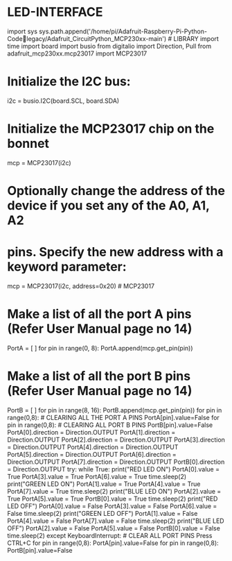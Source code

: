 # LED-INTERFACE
import sys
sys.path.append('/home/pi/Adafruit-Raspberry-Pi-Python-Code￾legacy/Adafruit_CircuitPython_MCP230xx-main') # LIBRARY
import time
import board
import busio
from digitalio import Direction, Pull
from adafruit_mcp230xx.mcp23017 import MCP23017
# Initialize the I2C bus:
i2c = busio.I2C(board.SCL, board.SDA)
# Initialize the MCP23017 chip on the bonnet
mcp = MCP23017(i2c)
# Optionally change the address of the device if you set any of the A0, A1, A2
# pins. Specify the new address with a keyword parameter:
mcp = MCP23017(i2c, address=0x20) # MCP23017
# Make a list of all the port A pins (Refer User Manual page no 14)
PortA = [ ]
for pin in range(0, 8):
 PortA.append(mcp.get_pin(pin))
# Make a list of all the port B pins (Refer User Manual page no 14)
PortB = [ ]
for pin in range(8, 16):
 PortB.append(mcp.get_pin(pin))
for pin in range(0,8): # CLEARING ALL THE PORT A PINS
 PortA[pin].value=False
for pin in range(0,8): # CLEARING ALL PORT B PINS
 PortB[pin].value=False
PortA[0].direction = Direction.OUTPUT
PortA[1].direction = Direction.OUTPUT
PortA[2].direction = Direction.OUTPUT
PortA[3].direction = Direction.OUTPUT
PortA[4].direction = Direction.OUTPUT
PortA[5].direction = Direction.OUTPUT
PortA[6].direction = Direction.OUTPUT
PortA[7].direction = Direction.OUTPUT
PortB[0].direction = Direction.OUTPUT
try:
 while True:
 print("RED LED ON")
 PortA[0].value = True
 PortA[3].value = True 
 PortA[6].value = True
 time.sleep(2)
 print("GREEN LED ON")
 PortA[1].value = True
 PortA[4].value = True 
 PortA[7].value = True
 time.sleep(2)
 print("BLUE LED ON")
 PortA[2].value = True
 PortA[5].value = True 
 PortB[0].value = True
 time.sleep(2)
 print("RED LED OFF")
 PortA[0].value = False
 PortA[3].value = False 
 PortA[6].value = False
 time.sleep(2)
 print("GREEN LED OFF")
 PortA[1].value = False
 PortA[4].value = False 
 PortA[7].value = False
 time.sleep(2)
 print("BLUE LED OFF")
 PortA[2].value = False
 PortA[5].value = False 
 PortB[0].value = False
 time.sleep(2)
except KeyboardInterrupt: # CLEAR ALL PORT PINS Press CTRL+C
 for pin in range(0,8):
 PortA[pin].value=False
 for pin in range(0,8):
 PortB[pin].value=False
